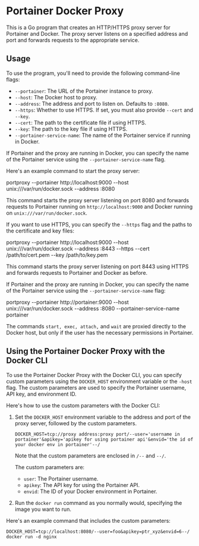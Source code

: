 # Portainer Docker Proxy

This is a Go program that creates an HTTP/HTTPS proxy server for Portainer and Docker. The proxy server listens on a specified address and port and forwards requests to the appropriate service.

## Usage

To use the program, you'll need to provide the following command-line flags:

- `--portainer`: The URL of the Portainer instance to proxy.
- `--host`: The Docker host to proxy.
- `--address`: The address and port to listen on. Defaults to `:8080`.
- `--https`: Whether to use HTTPS. If set, you must also provide `--cert` and `--key`.
- `--cert`: The path to the certificate file if using HTTPS.
- `--key`: The path to the key file if using HTTPS.
- `--portainer-service-name`: The name of the Portainer service if running in Docker.

If Portainer and the proxy are running in Docker, you can specify the name of the Portainer service using the `--portainer-service-name` flag.

Here's an example command to start the proxy server:

portproxy --portainer http://localhost:9000 --host unix:///var/run/docker.sock --address :8080

This command starts the proxy server listening on port 8080 and forwards requests to Portainer running on `http://localhost:9000` and Docker running on `unix:///var/run/docker.sock`.

If you want to use HTTPS, you can specify the `--https` flag and the paths to the certificate and key files:

portproxy --portainer http://localhost:9000 --host unix:///var/run/docker.sock --address :8443 --https --cert /path/to/cert.pem --key /path/to/key.pem


This command starts the proxy server listening on port 8443 using HTTPS and forwards requests to Portainer and Docker as before.

If Portainer and the proxy are running in Docker, you can specify the name of the Portainer service using the `--portainer-service-name` flag:

portproxy --portainer http://portainer:9000 --host unix:///var/run/docker.sock --address :8080 --portainer-service-name portainer

The commands `start, exec, attach,` and `wait` are proxied directly to the Docker host, but only if the user has the necessary permissions in Portainer.

## Using the Portainer Docker Proxy with the Docker CLI

To use the Portainer Docker Proxy with the Docker CLI, you can specify custom parameters using the `DOCKER_HOST` environment variable or the `-host` flag. The custom parameters are used to specify the Portainer username, API key, and environment ID.

Here's how to use the custom parameters with the Docker CLI:

1. Set the `DOCKER_HOST` environment variable to the address and port of the proxy server, followed by the custom parameters.

    `DOCKER_HOST=tcp://proxy address:proxy port/--user='username in portainer'&apikey='apikey for using portainer api'&envid='the id of your docker env in portainer'--/`

    Note that the custom parameters are enclosed in `/--` and `--/`.

    The custom parameters are:

    - `user`: The Portainer username.
    - `apikey`: The API key for using the Portainer API.
    - `envid`: The ID of your Docker environment in Portainer.

2. Run the `docker run` command as you normally would, specifying the image you want to run.

Here's an example command that includes the custom parameters:

```DOCKER_HOST=tcp://localhost:8080/--user=foo&apikey=ptr_xyz&envid=6--/ docker run -d nginx```

